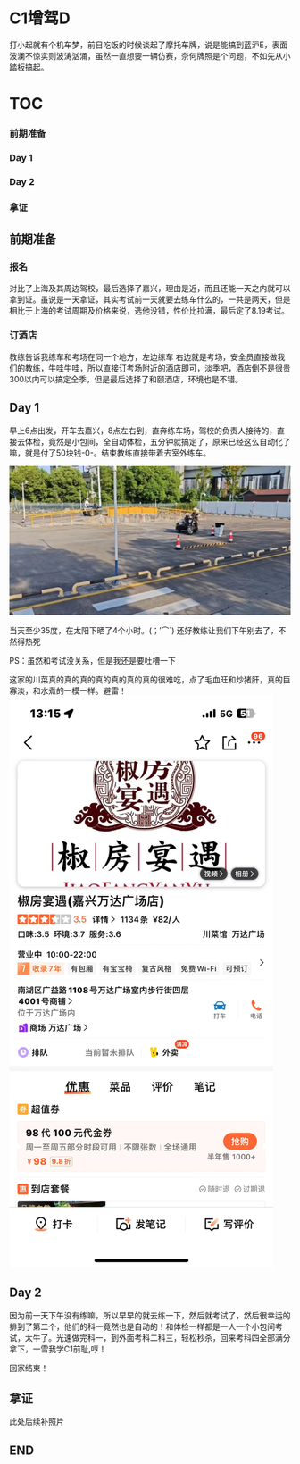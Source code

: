 # C1增驾D
打小起就有个机车梦，前日吃饭的时候谈起了摩托车牌，说是能搞到蓝沪E，表面波澜不惊实则波涛汹涌，虽然一直想要一辆仿赛，奈何牌照是个问题，不如先从小踏板搞起。

# TOC
### 前期准备
### Day 1
### Day 2
### 拿证


## 前期准备
### 报名

对比了上海及其周边驾校，最后选择了嘉兴，理由是近，而且还能一天之内就可以拿到证。虽说是一天拿证，其实考试前一天就要去练车什么的，一共是两天，但是相比于上海的考试周期及价格来说，选他没错，性价比拉满，最后定了8.19考试。

### 订酒店

教练告诉我练车和考场在同一个地方，左边练车 右边就是考场，安全员直接做我们的教练，牛哇牛哇，所以直接订考场附近的酒店即可，淡季吧，酒店倒不是很贵 300以内可以搞定全季，但是最后选择了和颐酒店，环境也是不错。

## Day 1

早上6点出发，开车去嘉兴，8点左右到，直奔练车场，驾校的负责人接待的，直接去体检，竟然是小包间，全自动体检，五分钟就搞定了，原来已经这么自动化了嘛，就是付了50块钱-0-。结束教练直接带着去室外练车。

<img src="/blog/assets/202408281345.jpg" />

当天至少35度，在太阳下晒了4个小时。(；′⌒`) 还好教练让我们下午别去了，不然得热死

PS：虽然和考试没关系，但是我还是要吐槽一下

这家的川菜真的真的真的真的真的真的真的很难吃，点了毛血旺和炒猪肝，真的巨寡淡，和水煮的一模一样。避雷！
<img src="/blog/assets/202408281346.jpg"/>

## Day 2

因为前一天下午没有练嘛，所以早早的就去练一下，然后就考试了，然后很幸运的排到了第二个，他们的科一竟然也是自动的！和体检一样都是一人一个小包间考试，太牛了。光速做完科一，到外面考科二科三，轻松秒杀，回来考科四全部满分拿下，一雪我学C1前耻,哼！

回家结束！

## 拿证

此处后续补照片

## END




